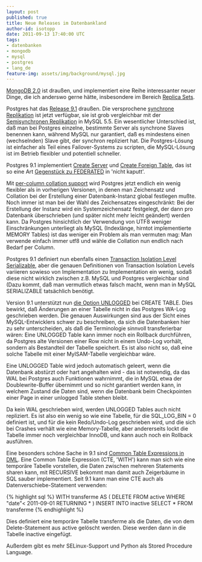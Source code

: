 ```yaml
---
layout: post
published: true
title: Neue Releases im Datenbankland
author-id: isotopp
date: 2011-09-13 17:40:00 UTC
tags:
- datenbanken
- mongodb
- mysql
- postgres
- lang_de
feature-img: assets/img/background/mysql.jpg
---
```

[MongoDB 2.0](http://www.mongodb.org/display/DOCS/2.0%2BRelease%2BNotes) 
ist draußen, und implementiert eine Reihe interessanter neuer Dinge, die ich
anderswo gerne hätte, insbesondere im Bereich 
[Replica Sets](http://www.mongodb.org/display/DOCS/2.0%2BRelease%2BNotes#2.0ReleaseNotes-ReplicaSets).

Postgres hat das 
[Release 9.1](http://www.postgresql.org/docs/9.1/static/release-9-1.html) 
draußen. Die versprochene 
[synchrone Replikation](http://www.postgresql.org/docs/9.1/static/warm-standby.html#SYNCHRONOUS-REPLICATION) 
ist jetzt verfügbar, sie ist grob vergleichbar mit der 
[Semisynchronen Replikation](http://dev.mysql.com/doc/refman/5.5/en/replication-semisync.html) 
in MySQL 5.5. Ein wesentlicher Unterschied ist, daß man bei Postgres
einzelne, bestimmte Server als synchrone Slaves benennen kann, während MySQL
nur garantiert, daß es mindestens einen (wechselnden) Slave gibt, der
synchron repliziert hat. Die Postgres-Lösung ist einfacher als Teil eines
Failover-Systems zu scripten, die MySQL-Lösung ist im Betrieb flexibler und
potentiell schneller.

Postgres 9.1 implementiert 
[Create Server](http://www.postgresql.org/docs/9.1/static/sql-createserver.html) 
und 
[Create Foreign Table](http://www.postgresql.org/docs/9.1/static/sql-createforeigntable.html), 
das ist so eine Art 
[Gegenstück zu FEDERATED](http://dev.mysql.com/doc/refman/5.5/en/federated-storage-engine.html)
in 'nicht kaputt'.

Mit 
[per-column collation support](http://www.postgresql.org/docs/9.1/static/collation.html) 
wird Postgres jetzt endlich ein wenig flexibler als in vorherigen Versionen,
in denen man Zeichensatz und Collation bei der Erstellung einer
Datenbank-Instanz global festlegen mußte. Noch immer ist man bei der Wahl
des Zeichensatzes eingeschränkt: Bei der Erstellung der Instanz wird ein
Systemzeichensatz festgelegt, der dann pro Datenbank überschrieben (und
später nicht mehr leicht geändert) werden kann. Da Postgres hinsichtlich der
Verwendung von UTF8 weniger Einschränkungen unterliegt als MySQL
(Indexlänge, hirntot implementierte MEMORY Tables) ist das weniger ein
Problem als man vermuten mag: Man verwende einfach immer utf8 und wähle die
Collation nun endlich nach Bedarf per Column.

Postgres 9.1 definiert nun ebenfalls einen 
[Transaction Isolation Level Serializable](http://www.postgresql.org/docs/9.1/static/transaction-iso.html#XACT-SERIALIZABLE), 
aber die genauen Definitionen von Transaction Isolation Levels variieren
sowieso von Implementation zu Implementation ein wenig, sodaß diese nicht
wirklich zwischen z.B. MySQL und Postgres vergleichbar sind (Dazu kommt, daß
man vermutlich etwas falsch macht, wenn man in MySQL SERIALIZABLE
tatsächlich benötigt.

Version 9.1 unterstützt nun 
[die Option UNLOGGED](http://www.postgresql.org/docs/9.1/static/sql-createtable.html) 
bei CREATE TABLE. Dies bewirkt, daß Änderungen an einer Tabelle nicht in das
Postgres WA-Log geschrieben werden. Die genauen Auswirkungen sind aus der
Sicht eines MySQL-Entwicklers schwer zu beschreiben, da sich die Datenbanken
hier zu sehr unterscheiden, als daß die Terminologie sinnvoll transferierbar
wären: Eine UNLOGGED Table kann immer noch ein Rollback durchführen, da
Postgres alte Versionen einer Row nicht in einem Undo-Log vorhält, sondern
als Bestandteil der Tabelle speichert. Es ist also nicht so, daß eine solche
Tabelle mit einer MyISAM-Tabelle vergleichbar wäre.

Eine UNLOGGED Table wird jedoch automatisch geleert, wenn die Datenbank
abstürzt oder hart angehalten wird - das ist notwendig, da das WAL bei
Postgres auch Funktionen wahrnimmt, die in MySQL etwa der Doublewrite-Buffer
übernimmt und so nicht garantiert werden kann, in welchem Zustand die Daten
sind, wenn die Datenbank beim Checkpointen einer Page in einer unlogged
Table stehen bleibt.

Da kein WAL geschrieben wird, werden UNLOGGED Tables auch nicht repliziert.
Es ist also ein wenig so wie eine Tabelle, für die SQL_LOG_BIN = 0 definiert
ist, und für die kein Redo/Undo-Log geschrieben wird, und die sich bei
Crashes verhält wie eine Memory-Tabelle, aber andererseits lockt die Tabelle
immer noch vergleichbar InnoDB, und kann auch noch ein Rollback ausführen.

Eine besonders schöne Sache in 9.1 sind 
[Common Table Expressions in DML](http://www.postgresql.org/docs/9.1/static/queries-with.html). 
Eine Common Table Expression (CTE, 'WITH') kann man sich wie eine temporäre
Tabelle vorstellen, die Daten zwischen mehreren Statements sharen kann, mit
RECURSIVE bekommt man damit auch Zeigerbäume in SQL sauber implementiert.
Seit 9.1 kann man eine CTE auch als Datenverschiebe-Statement verwenden:

{% highlight sql %}
WITH transferme AS (
  DELETE FROM active 
  WHERE "date"< 2011-09-01
  RETURNING *
) 
INSERT INTO inactive SELECT * FROM transferme
{% endhighlight %}

Dies definiert eine temporäre Tabelle transferme als die Daten, die von dem
Delete-Statement aus active gelöscht werden. Diese werden dann in die
Tabelle inactive eingefügt.

Außerdem gibt es mehr SELinux-Support und Python als Stored Procedure Language.
